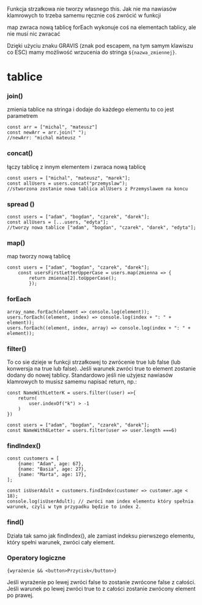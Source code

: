 Funkcja strzałkowa nie tworzy własnego this.
Jak nie ma nawiasów klamrowych to trzeba samemu ręcznie coś zwrócić w funkcji

map zwraca nową tablicę
forEach wykonuje coś na elementach tablicy, ale nie musi nic zwracać

Dzięki użyciu znaku GRAVIS (znak pod escapem, na tym samym klawiszu co ESC) mamy możliwość wrzucenia do stringa `${nazwa_zmiennej}`.

# tablice #

### join() ###
zmienia tablice na stringa i dodaje do każdego elementu to co jest parametrem
```
const arr = ["michal", "mateusz"]
const newArr = arr.join(" ");
//newArr: "michal mateusz "
```

### concat() ###
łączy tablicę z innym elementem i zwraca nową tablicę
```
const users = ["michal", "mateusz", "marek"];
const allUsers = users.concat("przemyslaw");
//stworzona zostanie nowa tablica allUsers z Przemyslawem na koncu
```
### spread () ###
```
const users = ["adam", "bogdan", "czarek", "darek"];
const allUsers = [...users, "edyta"];
//tworzy nowa tablice ["adam", "bogdan", "czarek", "darek", "edyta"];

```

### map() ###
map tworzy nową tablicę
```
const users = ["adam", "bogdan", "czarek", "darek"];
    const usersFirstLetterUpperCase = users.map(zmienna => {
        return zmienna[2].toUpperCase();
        });
```

### forEach ###
```
array_name.forEach(element => console.log(element));
users.forEach((element, index) => console.log(index + ": " + element));
users.forEach((element, index, array) => console.log(index + ": " + element));
```

### filter() ###
To co sie dzieje w funkcji strzałkowej to zwrócenie true lub false (lub konwersja na true lub false). Jeśli warunek zwróci true to element zostanie dodany do nowej tablicy. Standardowo jeśli nie użyjesz nawiasów klamrowych to musisz samemu napisać return, np.: 
```
const NameWithLetterK = users.filter((user) =>{
	return(
		user.indexOf("k") > -1
	)
})
```
```
const users = ["adam", "bogdan", "czarek", "darek"];
const NameWith6Letter = users.filter(user => user.length ===6)
```

### findIndex() ###
```
const customers = [
	{name: "Adam", age: 67},
	{name: "Basia", age: 27},
	{name: "Marta", age: 17},
];

const isUserAdult = customers.findIndex(customer => customer.age < 18);
console.log(isUserAdult); // zwróci nam index elementu który spełnia warunek, czyli w tym przypadku będzie to index 2.
```

### find() ###
Działa tak samo jak findIndex(), ale zamiast indeksu pierwszego elementu, który spełni warunek, zwróci cały element.

### Operatory logiczne ###
```
{wyrażenie && <button>Przycisk</button>}
```
Jeśli wyrażenie po lewej zwróci false to zostanie zwrócone false z całości. Jeśli warunek po lewej zwróci true to z całości zostanie zwrócony element po prawej.
